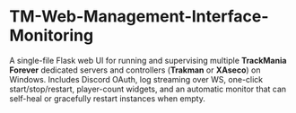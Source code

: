 # TM-Web-Management-Interface-Monitoring
A single-file Flask web UI for running and supervising multiple **TrackMania Forever** dedicated servers and controllers (**Trakman** or **XAseco**) on Windows. Includes Discord OAuth, log streaming over WS, one-click start/stop/restart, player-count widgets, and an automatic monitor that can self-heal or gracefully restart instances when empty.
